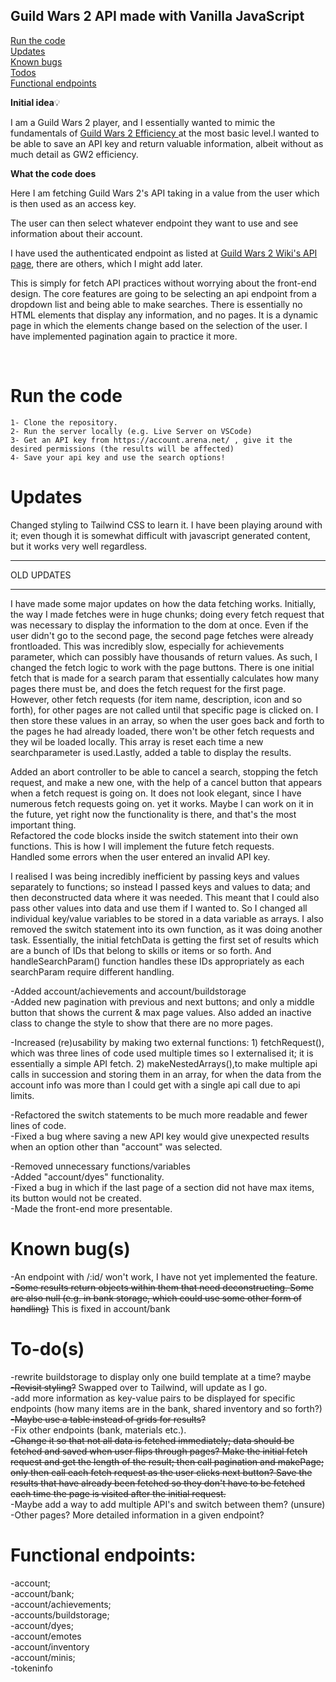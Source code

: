 
## Guild Wars 2 API made with Vanilla JavaScript

[Run the code](#run-the-code)<br>
[Updates](#updates)<br>
[Known bugs](#known-bugs)<br>
[Todos](#to-dos)<br>
[Functional endpoints](#functional-endpoints)<br>

  
<strong>Initial idea</strong>💡 <br>

I am a Guild Wars 2 player, and I essentially wanted to mimic the fundamentals of <a  href=https://gw2efficiency.com/> Guild Wars 2 Efficiency </a> at the most basic level.I wanted to be able to save an API key and return valuable information, albeit without as much detail as GW2 efficiency.


<strong> What the code does </strong> <br>

Here I am fetching Guild Wars 2's API taking in a value from the user which is then used as an access key.

The user can then select whatever endpoint they want to use and see information about their account.

I have used the authenticated endpoint as listed at <a  href="https://wiki.guildwars2.com/wiki/API:API_key"> Guild Wars 2 Wiki's API page</a>, there are others, which I might add later.

This is simply for fetch API practices without worrying about the front-end design. The core features are going to be selecting an api endpoint from a dropdown list and being able to make searches. There is essentially no HTML elements that display any information, and no pages. It is a dynamic page in which the elements change based on the selection of the user. I have implemented pagination again to practice it more.

<br>

# Run the code
```
1- Clone the repository.
2- Run the server locally (e.g. Live Server on VSCode)
3- Get an API key from https://account.arena.net/ , give it the desired permissions (the results will be affected)
4- Save your api key and use the search options!
```
  
# Updates
Changed styling to Tailwind CSS to learn it. I have been playing around with it; even though it is somewhat difficult with javascript generated content, but it works very well regardless.

<hr> 
OLD UPDATES
<hr>
I have made some major updates on how the data fetching works. Initially, the way I made fetches were in huge chunks; doing every fetch request that was necessary to display the information to the dom at once. Even if the user didn't go to the second page, the second page fetches were already frontloaded. This was incredibly slow, especially for achievements parameter, which can possibly have thousands of return values. As such, I changed the fetch logic to work with the page buttons. There is one initial fetch that is made for a search param that essentially calculates how many pages there must be, and does the fetch request for the first page. However, other fetch requests (for item name, description, icon and so forth), for other pages are not called until that specific page is clicked on. I then store these values in an array, so when the user goes back and forth to the pages he had already loaded, there won't be other fetch requests and they wil be loaded locally. This array is reset each time a new searchparameter is used.Lastly, added a table to display the results.


Added an abort controller to be able to cancel a search, stopping the fetch request, and make a new one, with the help of a cancel button that appears when a fetch request is going on. It does not look elegant, since I have numerous fetch requests going on. yet it works. Maybe I can work on it in the future, yet right now the functionality is there, and that's the most important thing.
<br>
Refactored the code blocks inside the switch statement into their own functions. This is how I will implement the future fetch requests.
<br>
Handled some errors when the user entered an invalid API key.


I realised I was being incredibly inefficient by passing keys and values separately to functions; so instead I passed keys and values to data; and then deconstructed data where it was needed. This meant that I could also pass other values into data and use them if I wanted to. So I changed all individual key/value variables to be stored in a data variable as arrays. I also removed the switch statement into its own function, as it was doing another task. Essentially, the initial fetchData is getting the first set of results which are a bunch of IDs that belong to skills or items or so forth. And handleSearchParam() function handles these IDs appropriately as each searchParam require different handling.


-Added account/achievements and account/buildstorage <br>
-Added new pagination with previous and next buttons; and only a middle button that shows the current & max page values. Also added an inactive class to change the style to show that there are no more pages. <br>

-Increased (re)usability by making two external functions: 1) fetchRequest(), which was three lines of code used multiple times so I externalised it; it is essentially a simple API fetch. 2) makeNestedArrays(),to make multiple api calls in succession and storing them in an array, for when the data from the account info was more than I could get with a single api call due to api limits. <br>

-Refactored the switch statements to be much more readable and fewer lines of code. <br>
-Fixed a bug where saving a new API key would give unexpected results when an option other than "account" was selected. <br>

-Removed unnecessary functions/variables <br>
-Added "account/dyes" functionality. <br>
-Fixed a bug in which if the last page of a section did not have max items, its button would not be created. <br>
-Made the front-end more presentable.

  

# Known bug(s)

-An endpoint with /:id/ won't work, I have not yet implemented the feature. <br>
<s>-Some results return objects within them that need deconstructing. Some are also null (e.g. in bank storage, which could use some other form of handling)</s> This is fixed in account/bank

  

# To-do(s)

-rewrite buildstorage to display only one build template at a time? maybe <br>
<s>-Revisit styling?</s> Swapped over to Tailwind, will update as I go. <br>
-add more information as key-value pairs to be displayed for specific endpoints (how many items are in the bank, shared inventory and so forth?) <br>
<s>-Maybe use a table instead of grids for results?</s> <br>
-Fix other endpoints (bank, materials etc.). <br>
<s>-Change it so that not all data is fetched immediately; data should be fetched and saved when user flips through pages? Make the initial fetch request and get the length of the result; then call pagination and makePage; only then call each fetch request as the user clicks next button? Save the results that have already been fetched so they don't have to be fetched each time the page is visited after the initial request.</s> <br>
-Maybe add a way to add multiple API's and switch between them? (unsure) <br>
-Other pages? More detailed information in a given endpoint? <br>

  

# Functional endpoints:

-account; <br>
-account/bank; <br>
-account/achievements; <br>
-accounts/buildstorage;<br>
-account/dyes; <br>
-account/emotes <br>
-account/inventory<br>
-account/minis; <br>
-tokeninfo <br>